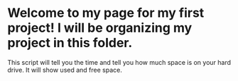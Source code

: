 # Welcome to my page for my first project! I will be organizing my project in this folder.

This script will tell you the time and tell you how much space is on your hard drive. It will show used and free space.